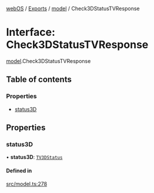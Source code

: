 [webOS](../README.md) / [Exports](../modules.md) / [model](../modules/model.md) / Check3DStatusTVResponse

# Interface: Check3DStatusTVResponse

[model](../modules/model.md).Check3DStatusTVResponse

## Table of contents

### Properties

- [status3D](model.Check3DStatusTVResponse.md#status3d)

## Properties

### status3D

• **status3D**: [`TV3DStatus`](model.TV3DStatus.md)

#### Defined in

[src/model.ts:278](https://github.com/Dabolus/webos-tv/blob/a44bbc5/src/model.ts#L278)
